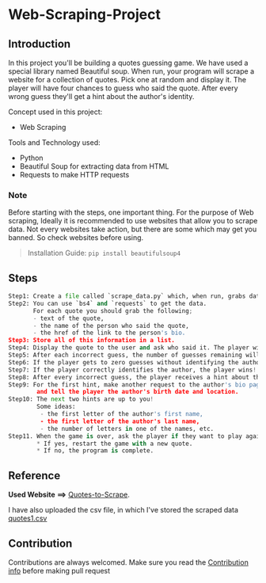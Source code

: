 # Web-Scraping-Project
## Introduction
In this project you'll be building a quotes guessing game. We have used a special library named Beautiful soup. 
When run, your program will scrape a website for a collection of quotes. 
Pick one at random and display it. The player will have four chances to guess who said the quote. 
After every wrong guess they'll get a hint about the author's identity.

Concept used in this project:
* Web Scraping

Tools and Technology used:
* Python
* Beautiful Soup for extracting data from HTML
* Requests to make HTTP requests


### Note 
Before starting with the steps, one important thing. 
For the purpose of Web scraping, Ideally it is recommended to use websites that allow you to scrape data.
Not every websites take action, but there are some which may get you banned. So check websites before using.

> Installation Guide:
``pip install beautifulsoup4``
  
## Steps
```Python
Step1: Create a file called `scrape_data.py` which, when run, grabs data on every quote from the website.
Step2: You can use `bs4` and `requests` to get the data. 
       For each quote you should grab the following;
       - text of the quote, 
       - the name of the person who said the quote, 
       - the href of the link to the person's bio. 
Step3: Store all of this information in a list.
Step4: Display the quote to the user and ask who said it. The player will have four guesses remaining.
Step5: After each incorrect guess, the number of guesses remaining will decrement. 
Step6: If the player gets to zero guesses without identifying the author, the player loses and the game ends. 
Step7: If the player correctly identifies the author, the player wins!
Step8: After every incorrect guess, the player receives a hint about the author. 
Step9: For the first hint, make another request to the author's bio page (this is why we originally scrape this data), 
        and tell the player the author's birth date and location.
Step10: The next two hints are up to you! 
        Some ideas: 
         - the first letter of the author's first name,
         - the first letter of the author's last name, 
         - the number of letters in one of the names, etc.
Step11. When the game is over, ask the player if they want to play again. 
        * If yes, restart the game with a new quote. 
        * If no, the program is complete.
```

## Reference
**Used Website** **==>** [Quotes-to-Scrape](http://quotes.toscrape.com/).

I have also uploaded the csv file, in which I've stored the scraped data [quotes1.csv](https://github.com/ColonelAVP/Web-Scraping-Project/blob/master/quotes1.csv)

## Contribution
Contributions are always welcomed. Make sure you read the [Contribution info](https://github.com/ColonelAVP/Web-Scraping-Project/blob/master/Contributing.md) before making pull request

